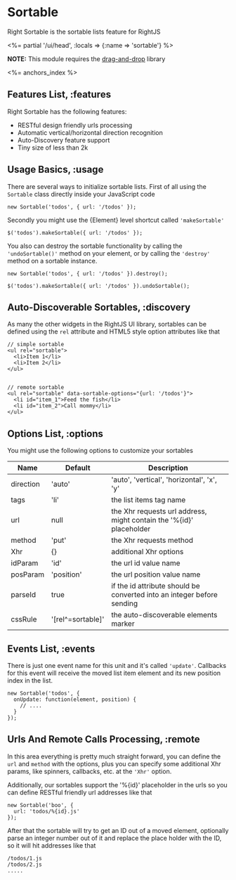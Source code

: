 # Sortable

Right Sortable is the sortable lists feature for RightJS

<%= partial '/ui/head', :locals => {:name => 'sortable'} %>

__NOTE:__ This module requires the  [drag-and-drop](/goods/drag-and-drop) library

<%= anchors_index %>


## Features List, :features

Right Sortable has the following features:

* RESTful design friendly urls processing
* Automatic vertical/horizontal direction recognition
* Auto-Discovery feature support
* Tiny size of less than 2k


## Usage Basics, :usage

There are several ways to initialize sortable lists. First of all using the `Sortable`
class directly inside your JavaScript code

    new Sortable('todos', { url: '/todos' });

Secondly you might use the {Element} level shortcut called `'makeSortable'`

    $('todos').makeSortable({ url: '/todos' });

You also can destroy the sortable functionality by calling the `'undoSortable()'` method on
your element, or by calling the `'destroy'` method on a sortable instance.

    new Sortable('todos', { url: '/todos' }).destroy();

    $('todos').makeSortable({ url: '/todos' }).undoSortable();


## Auto-Discoverable Sortables, :discovery

As many the other widgets in the RightJS UI library, sortables can be defined using the `rel`
attribute and HTML5 style option attributes like that

    // simple sortable
    <ul rel="sortable">
      <li>Item 1</li>
      <li>Item 2</li>
    </ul>


    // remote sortable
    <ul rel="sortable" data-sortable-options="{url: '/todos'}">
      <li id="item_1">Feed the fish</li>
      <li id="item_2">Call mommy</li>
    </ul>


## Options List, :options

You might use the following options to customize your sortables
  
Name      | Default    | Description
----------|------------|---------------------------------------------------------------------
direction | 'auto'     | 'auto', 'vertical', 'horizontal', 'x', 'y'
tags      | 'li'       | the list items tag name
url       | null       | the Xhr requests url address, might contain the '%{id}' placeholder
method    | 'put'      | the Xhr requests method
Xhr       | {}         | additional Xhr options
idParam   | 'id'       | the url id value name
posParam  | 'position' | the url position value name
parseId   | true       | if the id attribute should be converted into an integer before sending
cssRule   | '\[rel^=sortable\]' | the auto-discoverable elements marker


## Events List, :events

There is just one event name for this unit and it's called `'update'`. Callbacks for this event will receive
the moved list item element and its new position index in the list.

    new Sortable('todos', {
      onUpdate: function(element, position) {
        // ....
      }
    });


## Urls And Remote Calls Processing, :remote

In this area everything is pretty much straight forward, you can define the `url` and `method` with the options,
plus you can specify some additional Xhr params, like spinners, callbacks, etc. at the `'Xhr'` option.

Additionally, our sortables support the '%{id}' placeholder in the urls so you can define RESTful
friendly url addresses like that

    new Sortable('boo', {
      url: 'todos/%{id}.js'
    });

After that the sortable will try to get an ID out of a moved element, optionally parse an integer
number out of it and replace the place holder with the ID, so it will hit addresses like that

    /todos/1.js
    /todos/2.js
    .....
